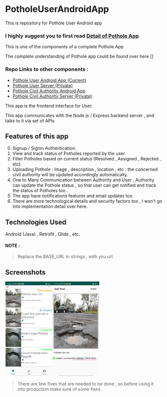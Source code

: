 # PotholeUserAndroidApp
This is repository for Pothole User Android app

### **I highly suggest you to first read [Detail of Pothole App](https://harshitshah4.github.io/project/YeTasveerKiskiHai)**

This is one of the components of a complete Pothole App 

The complete understanding of Pothole app could be found over here []

### Repo Links to other components : 

- [Pothole User Android App (Current)](https://github.com/harshitshah4/PotholeUserAndroidApp)
- [Pothole User Server (Private)](https://github.com/harshitshah4/PotholeUserServer)
- [Pothole Civil Authority Android App](https://github.com/harshitshah4/PotholeCivilAuthorityAndroidApp)
- [Pothole Civil Authority Server (Private)](https://github.com/harshitshah4/PotholeCivilAuthorityServer)

This app is the frontend interface for User.

This app communicates with the Node js / Express backend server , and talks to it via set of APIs 


## Features of this app
0) Signup / Signin Authentication.
1) View and track status of Potholes reported by the user
2) Filter Potholes based on current status  (Resolved , Assigned  , Rejected , etc)
3) Uploading Pothole : Image , description , location , etc . the concerned civil authority will be updated accordingly automatically.
4) One to Many Communication between Authority and User , Authority can update the Pothole status , so that user can get notified and track the status of Potholes too .
5) The app have notifications features and email updates too.
6) There are more technological details and security factors too , I won't go into implementation detail over here.

## Technologies Used

Android (Java) , Retrofit , Glide , etc.


#### NOTE :
> Replace the BASE_URL in strings , with you url.

## Screenshots
<img src="https://github.com/harshitshah4/PotholeUserAndroidApp/blob/initial_commit/Screenshot1.png" align="left" width="30%" height="auto" alt="Screenshot of App"/>
<img src="https://github.com/harshitshah4/PotholeUserAndroidApp/blob/initial_commit/Screenshot2.png" width="30%" height="auto" alt="Screenshot of App"/>

> There are few fixes that are needed to be done , so before using it into production make sure of some fixes.
